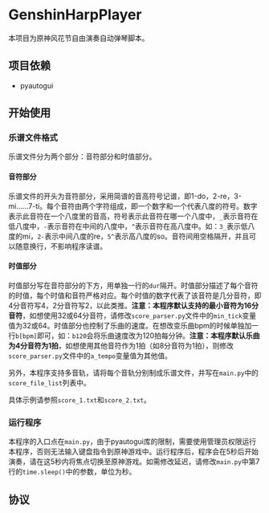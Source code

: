 # GenshinHarpPlayer
本项目为原神风花节自由演奏自动弹琴脚本。
## 项目依赖
+ pyautogui
## 开始使用
### 乐谱文件格式
乐谱文件分为两个部分：音符部分和时值部分。
#### 音符部分
乐谱文件的开头为音符部分，采用简谱的音高符号记谱，即1-do，2-re，3-mi……7-ti。每个音符由两个字符组成，即一个数字和一个代表八度的符号。数字表示此音符在一个八度里的音高，符号表示此音符在哪一个八度中，`_`表示音符在低八度中，`-`表示音符在中间的八度中，`^`表示音符在高八度中。如：`3_`表示低八度的mi，`2-`表示中间八度的re，`5^`表示高八度的so。音符间用空格隔开，并且可以随意换行，不影响程序读谱。
#### 时值部分
时值部分写在音符部分的下方，用单独一行的`dur`隔开。时值部分描述了每个音符的时值，每个时值和音符严格对应。每个时值的数字代表了该音符是几分音符，即4分音符写4，2分音符写2，以此类推。**注意：本程序默认支持的最小音符为16分音符**，如想使用32或64分音符，请修改`score_parser.py`文件中的`min_tick`变量值为32或64。时值部分也控制了乐曲的速度。在想改变乐曲bpm的时候单独加一行`b[bpm]`即可，如：`b120`会将乐曲速度改为120拍每分钟。**注意：本程序默认乐曲为4分音符为1拍**，如想使用其他音符作为1拍（如8分音符为1拍），则修改`score_parser.py`文件中的`a_tempo`变量值为其他值。

另外，本程序支持多音轨，请将每个音轨分别制成乐谱文件，并写在`main.py`中的`score_file_list`列表中。

具体示例请参照`score_1.txt`和`score_2.txt`。
### 运行程序
本程序的入口点在`main.py`，由于pyautogui库的限制，需要使用管理员权限运行本程序，否则无法输入键盘指令到原神游戏中。运行程序后，程序会在5秒后开始演奏，请在这5秒内将焦点切换至原神游戏。如需修改延迟，请修改`main.py`中第7行的`time.sleep()`中的参数，单位为秒。
## 协议
